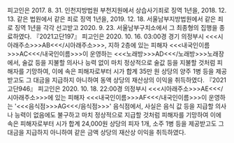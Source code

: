 피고인은 2017. 8. 31. 인천지방법원 부천지원에서 상습사기죄로 징역 1년을, 2018. 12. 13. 같은 법원에서 같은 죄로 징역 1년을, 2019. 12. 18. 서울남부지방법원에서 같은 죄로 징역 1년을 각각 선고받고 2020. 9. 23. 서울남부구치소에서 그 최종형의 집행을 종료하였다.
『2021고단197』
피고인은 2020. 10. 16. 03:00경 경기 의정부시 <<<시아래주소>>>AB<<</시아래주소>>>, 지하 2층에 있는 피해자 <<<내국인이름>>>AC<<</내국인이름>>>이 운영하는 <<<노래방>>>AD<<</노래방>>>노래장에서, 술값 등을 지불할 의사나 능력 없이 마치 정상적으로 술값 등을 지불할 것처럼 피해자를 기망하여, 이에 속은 피해자로부터 시가 합계 35만 원 상당의 양주 1병 등을 제공받고도 그 대금을 지급하지 아니하여 동액 상당의 재산상의 이익을 취득하였다.
『2021고단946』
피고인은 2020. 10. 18. 22:00경 의정부시 <<<시아래주소>>>AE<<</시아래주소>>>에 있는 피해자 <<<내국인이름>>>AF<<</내국인이름>>>이 운영하는 '<<<음식점>>>AG<<</음식점>>>' 음식점에서, 사실은 음식 값 등을 지급할 의사나 능력이 없음에도 불구하고 마치 정상적으로 지급할 것처럼 피해자를 기망하여 이에 속은 피해자로부터 시가 합계 24,000원 상당의 피자 1개, 소주 1병 등을 제공받고도 그 대금을 지급하지 아니하여 같은 금액 상당의 재산상 이익을 취득하였다.